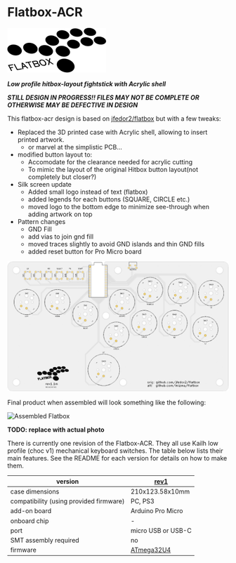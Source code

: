 # Flatbox-ACR

![Logo](logo.svg)

_**Low profile hitbox-layout fightstick with Acrylic shell**_

_**STILL DESIGN IN PROGRESS!! FILES MAY NOT BE COMPLETE OR OTHERWISE MAY BE DEFECTIVE IN DESIGN**_

This flatbox-acr design is based on [jfedor2/flatbox](https://github.com/jfedor2/flatbox) but with a few tweaks:

* Replaced the 3D printed case with Acrylic shell, allowing to insert printed artwork.
    * or marvel at the simplistic PCB...
* modified button layout to:
    * Accomodate for the clearance needed for acrylic cutting
    * To mimic the layout of the original Hitbox button layout(not completely but closer?)
* Silk screen update
    * Added small logo instead of text (flatbox)
    * added legends for each buttons (SQUARE, CIRCLE etc.)
    * moved logo to the bottom edge to minimize see-through when adding artwork on top
* Pattern changes
    * GND Fill
    * add vias to join gnd fill
    * moved traces slightly to avoid GND islands and thin GND fills
    * added reset button for Pro Micro board

![PCB Layout](hardware-rev1/images/Flatbox-rev1-pcb.jpg)

Final product when assembled will look something like the following:

![Assembled Flatbox](hardware-rev1/images/Flatbox-rev1-finished-product.jpg)

**TODO: replace with actual photo**

There is currently one revision of the Flatbox-ACR.  They all use Kailh low profile (choc v1) mechanical keyboard switches.
The table below lists their main features.  See the README for each version for details on how to make them.

version | [rev1](hardware-rev1) |
------- | ------------------------- |
case dimensions | 210x123.58x10mm |
compatibility (using provided firmware) | PC, PS3 |
add-on board | Arduino Pro Micro |
onboard chip | - |
port | micro USB or USB-C |
SMT assembly required | no |
firmware | [ATmega32U4](firmware-atmega32u4) |
